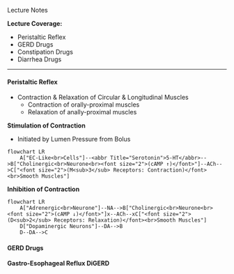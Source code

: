 Lecture Notes

**Lecture Coverage:**
- Peristaltic Reflex
- GERD Drugs
- Constipation Drugs
- Diarrhea Drugs

---
#### **Peristaltic Reflex**
- Contraction & Relaxation of Circular & Longitudinal Muscles
	- Contraction of orally-proximal muscles
	- Relaxation of anally-proximal muscles

**Stimulation of Contraction**
- Initiated by Lumen Pressure from Bolus
```mermaid
flowchart LR
	A["EC-Like<br>Cells"]--<abbr Title="Serotonin">5-HT</abbr>-->B["Cholinergic<br>Neurone<br><font size="2">(cAMP ↑)</font>"]--ACh-->C["<font size="2">(M<sub>3</sub> Receptors: Contraction)</font><br>Smooth Muscles"]
```

**Inhibition of Contraction**
```mermaid
flowchart LR
	A["Adrenergic<br>Neurone"]--NA-->B["Cholinergic<br>Neurone<br><font size="2">(cAMP ↓)</font>"]x--ACh--xC["<font size="2">(D<sub>2</sub> Receptors: Relaxation)</font><br>Smooth Muscles"]
	D["Dopaminergic Neurons"]--DA-->B
	D--DA-->C
```


#### **GERD Drugs**
**Gastro-Esophageal Reflux DiGERD**
